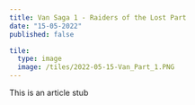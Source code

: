 ```yaml
---
title: Van Saga 1 - Raiders of the Lost Part
date: "15-05-2022"
published: false

tile:
  type: image
  image: /tiles/2022-05-15-Van_Part_1.PNG
---
```


This is an article stub
